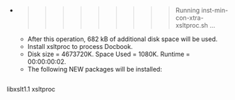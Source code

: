 * >>>>>>>>> Running inst-min-con-xtra-xsltproc.sh ...
  * After this operation, 682 kB of additional disk space will be used.
  * Install xsltproc to process Docbook.
  * Disk size = 4673720K. Space Used = 1080K. Runtime = 00:00:00:02.
  * The following NEW packages will be installed:
  ```bash
libxslt1.1 xsltproc
  ```
